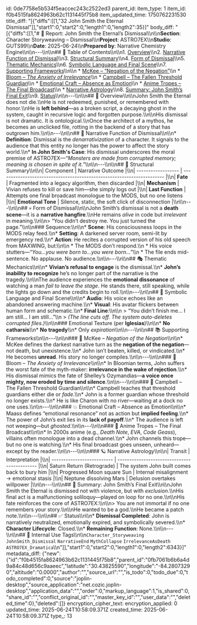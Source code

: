 id: 0de7758e5b534f5eaccec243c2522ed3
parent_id: 
item_type: 1
item_id: f0b4515fa8624963b62c1131445f75b8
item_updated_time: 1750762231530
title_diff: "[{\"diffs\":[[1,\"32 John Smith the Eternal Dismissal\"]],\"start1\":0,\"start2\":0,\"length1\":0,\"length2\":35}]"
body_diff: "[{\"diffs\":[[1,\"# 📘 Report: John Smith the Eternal’s Dismissal\\\n\\\n**Section**: Character Storyweaving – Dismissal\\\n**Project**: ASTRO7EX\\\n**Studio**: GUTS99\\\n**Date**: 2025-06-24\\\n**Prepared by**: Narrative Chemistry Engine\\\n\\\n---\\\n\\\n## 📓 Table of Contents\\\n\\\n1. [Overview](#overview)\\\n2. [Narrative Function of Dismissal](#narrative-function-of-dismissal)\\\n3. [Structural Summary](#structural-summary)\\\n4. [Form of Dismissal](#form-of-dismissal)\\\n5. [Thematic Mechanics](#thematic-mechanics)\\\n6. [Symbolic Language and Final Scene](#symbolic-language-and-final-scene)\\\n7. [Supporting Frameworks](#supporting-frameworks)\\\n\\\n   * [McKee – “Negation of the Negation”](#mckee--negation-of-the-negation)\\\n   * [Bloom – *The Anxiety of Irrelevance*](#bloom--the-anxiety-of-irrelevance)\\\n   * [Campbell – The Fallen Threshold Guardian](#campbell--the-fallen-threshold-guardian)\\\n   * [Emotional Craft – Absence as Emotion](#emotional-craft--absence-as-emotion)\\\n   * [Anime Tropes – The Final Broadcast](#anime-tropes--the-final-broadcast)\\\n   * [Narrative Astrology](#narrative-astrology)\\\n8. [Summary: John Smith’s Final Exit](#summary-john-smiths-final-exit)\\\n9. [Status](#status)\\\n\\\n---\\\n\\\n## 🧠 Overview\\\n\\\nJohn Smith the Eternal does not die.\\\nHe is not redeemed, punished, or remembered with honor.\\\nHe is **left behind**—as a broken script, a decaying ghost in the system, caught in recursive logic and forgotten purpose.\\\n\\\nHis dismissal is not dramatic. It is ontological.\\\nOnce the architect of a mythos, he becomes an unclicked file, rotting in the backend of a story that has outgrown him.\\\n\\\n---\\\n\\\n## 🎯 Narrative Function of Dismissal\\\n\\\n* **Definition**: Dismissal is the *denarrativization* of a character. It signals to the audience that this entity no longer has the power to affect the story world.\\\n* **In John Smith's Case**: His dismissal underscores the moral premise of ASTRO7EX—*“Monsters are made from corrupted memory; meaning is chosen in spite of it.”*\\\n\\\n---\\\n\\\n## 🧱 Structural Summary\\\n\\\n| Component          | Narrative Outcome                                                      |\\\n| ------------------ | ---------------------------------------------------------------------- |\\\n| **Fate**           | Fragmented into a legacy algorithm, then discarded                     |\\\n| **Mechanism**      | Vivian refuses to kill or save him—she simply logs out                 |\\\n| **Last Function**  | Attempts one final broadcast monologue to the MODS, but no one listens |\\\n| **Emotional Tone** | Silence, static, the soft click of disconnection                       |\\\n\\\n---\\\n\\\n## 💀 Form of Dismissal\\\n\\\nJohn Smith’s dismissal is not a **death scene**—it is a **narrative hangfire**.\\\nHe remains *alive* in code but *irrelevant* in meaning.\\\n\\\n> “You didn’t destroy me. You just turned the page.”\\\n\\\n### Sequence:\\\n\\\n* **Scene**: His consciousness loops in the MODS relay feed.\\\n* **Setting**: A darkened server room, semi-lit by emergency red.\\\n* **Action**: He recites a corrupted version of his old speech from MAXWING, but:\\\n\\\n  * The MODS don’t respond.\\\n  * His voice stutters—*“You...you were born to...you were born...”*\\\n  * The file ends mid-sentence. No applause. No audience.\\\n\\\n---\\\n\\\n## 🎭 Thematic Mechanics\\\n\\\n* **Vivian’s refusal to engage** is the dismissal.\\\n* **John’s inability to recognize** he’s no longer part of the narrative is the tragedy.\\\n\\\nThe audience experiences the **emotional dissonance** of watching a man *fail to leave the stage*. He stands there, still speaking, while the lights go down and the credits begin to roll.\\\n\\\n---\\\n\\\n## 🧬 Symbolic Language and Final Scene\\\n\\\n* **Audio**: His voice echoes like an abandoned answering machine.\\\n* **Visual**: His avatar flickers between human form and schematic.\\\n* **Final Line**:\\\n\\\n  > “You didn’t finish me... I am still... I am still...”\\\n  > *(The line cuts off. The system auto-deletes corrupted files.)*\\\n\\\n### Emotional Texture (per **Iglesias**)\\\n\\\n* **No catharsis**\\\n* **No tragedy**\\\n* Only *expiration*\\\n\\\n---\\\n\\\n## 📚 Supporting Frameworks\\\n\\\n---\\\n\\\n### 🧱 McKee – *Negation of the Negation*\\\n\\\n* McKee defines the darkest narrative turn as the **negation of the negation**—not death, but unexistence.\\\n* John isn’t beaten, killed, or vindicated.\\\n* He becomes **unread**. His story no longer compiles.\\\n\\\n---\\\n\\\n### 📖 Bloom – *The Anxiety of Irrelevance*\\\n\\\n* In Bloomian terms, John suffers the worst fate of the myth-maker: **irrelevance in the wake of rejection**.\\\n* His dismissal mimics the fate of Shelley’s Ozymandias—**a voice once mighty, now eroded by time and silence**.\\\n\\\n---\\\n\\\n### 🧙 Campbell – The Fallen Threshold Guardian\\\n\\\n* Campbell teaches that threshold guardians either die or *fade*.\\\n* John is a former guardian whose threshold no longer exists.\\\n* He is like Charon with no river—waiting at a dock no one uses.\\\n\\\n---\\\n\\\n### 💥 Emotional Craft – Absence as Emotion\\\n\\\n* Maass defines “emotional resonance” not as action but **implied feeling**.\\\n* The power of John’s exit lies in its **lack of payoff**.\\\n* The audience is left not weeping—but *ghosted*.\\\n\\\n---\\\n\\\n### 🎌 Anime Tropes – The Final Broadcast\\\n\\\n* In 2000s anime (e.g., *Death Note*, *EVA*, *Code Geass*), villains often monologue into a dead channel.\\\n* John channels this trope—but no one is watching.\\\n* His final broadcast goes unseen, unheard—except by the reader.\\\n\\\n---\\\n\\\n### 🪐 Narrative Astrology\\\n\\\n| Transit                    | Interpretation                               |\\\n| -------------------------- | -------------------------------------------- |\\\n| Saturn Return (Retrograde) | The system John built comes back to bury him |\\\n| Progressed Moon square Sun | Internal misalignment → emotional stasis     |\\\n| Neptune dissolving Mars    | Delusion overtakes willpower                 |\\\n\\\n---\\\n\\\n## 🎯 Summary: John Smith’s Final Exit\\\n\\\nJohn Smith the Eternal is dismissed not with violence, but with *exclusion*.\\\nHis final act is a malfunctioning soliloquy—played on loop for no one.\\\n\\\nHis fate reinforces the core of ASTRO7EX:\\\n\\\n> You are not immortal if no one remembers your story.\\\n\\\nHe wanted to be a god.\\\nHe became a patch note.\\\n\\\n---\\\n\\\n## ✅ Status\\\n\\\n* **Dismissal Completed**: John is narratively neutralized, emotionally expired, and symbolically severed.\\\n* **Character Lifecycle**: Closed.\\\n* **Remaining Function**: None.\\\n\\\n---\\\n\\\n## 🧪 Internal Use Tags\\\n\\\n`Character_Storyweaving` `JohnSmith_Dismissal` `NarrativeEnd` `MythCollapse` `IrrelevanceAsDeath` `ASTRO7EX_Dramatica`\\\n\"]],\"start1\":0,\"start2\":0,\"length1\":0,\"length2\":6343}]"
metadata_diff: {"new":{"id":"f0b4515fa8624963b62c1131445f75b8","parent_id":"0fb7061b6b6a4d9a84c48d656c9aaeec","latitude":"30.43825590","longitude":"-84.28073290","altitude":"0.0000","author":"","source_url":"","is_todo":0,"todo_due":0,"todo_completed":0,"source":"joplin-desktop","source_application":"net.cozic.joplin-desktop","application_data":"","order":0,"markup_language":1,"is_shared":0,"share_id":"","conflict_original_id":"","master_key_id":"","user_data":"","deleted_time":0},"deleted":[]}
encryption_cipher_text: 
encryption_applied: 0
updated_time: 2025-06-24T10:58:09.371Z
created_time: 2025-06-24T10:58:09.371Z
type_: 13